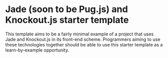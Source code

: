 # Jade (soon to be Pug.js) and Knockout.js starter template

This template aims to be a fairly minimal example of a project that uses Jade and Knockout.js in its front-end scheme. Programmers aiming to use these technologies together should be able to use this starter template as a learn-by-example opportunity.
